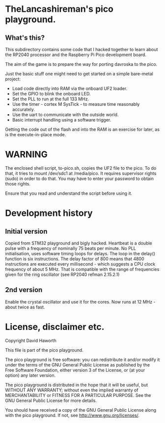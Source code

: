 # TheLancashireman's pico playground.

## What's this?

This subdirectory contains some code that I hacked together to learn about the RP2040 processor
and the Raspberry Pi Pico development board.

The aim of the game is to prepare the way for porting davroska to the pico.

Just the basic stuff one might need to get started on a simple bare-metal project:

* Load code directly into RAM via the onboard UF2 loader.
* Set the GPIO to blink the onboard LED.
* Set the PLL to run at the full 133 MHz.
* Use the timer - cortex M SysTick - to measure time reasonably accurately.
* Use the uart to communicate with the outside world.
* Basic interrupt handling using a software trigger.

Getting the code out of the flash and into the RAM is an exercise for later, as is the execute-in-place
mode.

# WARNING

The enclosed shell script, to-pico.sh, copies the UF2 file to the pico. To do that, it tries to
mount /dev/sdc1 at /media/pico. It requires supervisor rights (sudo) in order to do that.
You may have to enter your password to obtain those rights.

Ensure that you read and understand the script before using it.

# Development history

## Initial version

Copied from STM32 playground and bigly hacked. Heartbeat is a double pulse with a frequency of
nominally 75 beats per minute. No PLL initialisation, uses software timing loops for delays.
The loop in the delay() function is six instructions. The delay factor of 800 means that 4800 instructions
are executed every millisecond - which suggests a CPU clock frequency of about 5 MHz. That is
compatible with the range of frequencies given for the ring oscillator (see RP2040 refman 2.15.2.1)

## 2nd version

Enable the crystal oscillator and use it for the cores. Now runs at 12 MHz - about twice as fast.



# License, disclaimer etc.

Copyright David Haworth

This file is part of the pico playground.

The pico playground is free software: you can redistribute it and/or modify
it under the terms of the GNU General Public License as published by
the Free Software Foundation, either version 3 of the License, or
(at your option) any later version.

The pico playground is distributed in the hope that it will be useful,
but WITHOUT ANY WARRANTY; without even the implied warranty of
MERCHANTABILITY or FITNESS FOR A PARTICULAR PURPOSE.  See the
GNU General Public License for more details.

You should have received a copy of the GNU General Public License
along with the pico playground.  If not, see <http://www.gnu.org/licenses/>.


